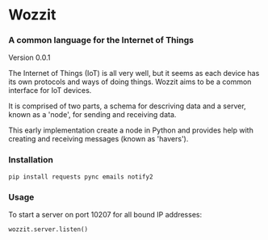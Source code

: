 # Wozzit

### A common language for the Internet of Things

Version 0.0.1

The Internet of Things (IoT) is all very well, but it seems as each device has
its own protocols and ways of doing things. Wozzit aims to be a common
interface for IoT devices.

It is comprised of two parts, a schema for descriving data and a server, known
as a 'node', for sending and receiving data.

This early implementation create a node in Python and provides help with
creating and receiving messages (known as 'havers').

### Installation

```
pip install requests pync emails notify2
```

### Usage

To start a server on port 10207 for all bound IP addresses:

```
wozzit.server.listen()
```
